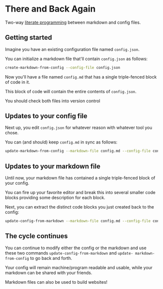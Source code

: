 # There and Back Again

Two-way [literate programming][literate] between markdown and config files.

[literate]: https://en.wikipedia.org/wiki/Literate_programming

## Getting started

Imagine you have an existing configuration file named `config.json`.

You can initialize a markdown file that'll contain `config.json` as
follows:

```sh
create-markdown-from-config --config-file config.json
```

Now you'll have a file named `config.md` that has a single
triple-fenced block of code in it.

This block of code will contain the entire contents of `config.json`.

You should check both files into version control

## Updates to your config file

Next up, you edit `config.json` for whatever reason with whatever tool
you chose.

You can (and should) keep `config.md` in sync as follows:

```sh
update-markdown-from-config --markdown-file config.md --config-file config.json
```

## Updates to your markdown file

Until now, your markdown file has contained a single triple-fenced
block of your config.

You can fire up your favorite editor and break this into several
smaller code blocks providing some description for each block.

Next, you can extract the distinct code blocks you just created back
to the config:

```sh
update-config-from-markdown --markdown-file config.md --config-file config.json
```

## The cycle continues

You can continue to modify either the config or the markdown and use
these two commands `update-config-from-markdown` and `update-
markdown-from-config` to go back and forth.

Your config will remain machine/program readable and usable, while
your markdown can be shared with your friends.

Markdown files can also be used to build websites!

